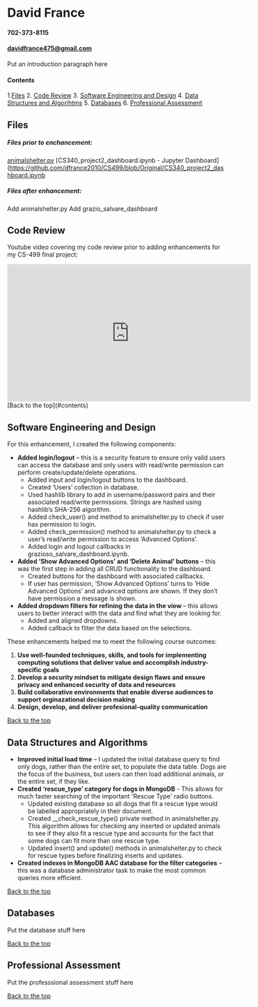 # David France 
#### 702-373-8115
#### davidfrance475@gmail.com


Put an introduction paragraph here

#### Contents
1.[Files](#files)
2. [Code Review](#code-review)
3. [Software Engineering and Design](#software-engineering-and-design)
4. [Data Structures and Algorihtms](#data-structures-and-algorithms)
5. [Databases](#databases)
6. [Professional Assessment](#professional-assessment)

## Files

##### Files prior to enchancement:
[animalshelter.py](https://github.com/dfrance2010/CS499/blob/Original/animalshelter.py)
[CS340_project2_dashboard.ipynb - Jupyter Dashboard](https://github.com/dfrance2010/CS499/blob/Original/CS340_project2_dashboard.ipynb

##### Files after enhancement:
Add animalshelter.py
Add grazio_salvare_dashboard

## Code Review 


Youtube video covering my code review prior to adding enhancements for my CS-499 final project:
<iframe width="560" height="315" src="https://www.youtube.com/embed/76tEqNTcvFA?si=nYg4x87zR1OLd5L2" title="YouTube video player" frameborder="0" allow="accelerometer; autoplay; clipboard-write; encrypted-media; gyroscope; picture-in-picture; web-share" allowfullscreen></iframe>
[Back to the top](#contents)

## Software Engineering and Design 


For this enhancement, I created the following components:
+	**Added login/logout** – this is a security feature to ensure only valid users can access the database and only users with read/write permission can perform create/update/delete operations.   
    * Added input and login/logout buttons to the dashboard.
    * Created ‘Users’ collection in database.
    * Used hashlib library to add in username/password pairs and their associated read/write permissions. Strings are hashed using hashlib’s SHA-256 algorithm.
    * Added check_user() and method to animalshelter.py to check if user has permission to login.
    * Added check_permission() method to animalshelter.py to check a user’s read/write permission to access ‘Advanced Options’.
    * Added login and logout callbacks in grazioso_salvare_dashboard.ipynb.
+ **Added ‘Show Advanced Options’ and ‘Delete Animal’ buttons** – this was the first step in adding all CRUD functionality to the dashboard.  
    *	Created buttons for the dashboard with associated callbacks.
    * If user has permission, ‘Show Advanced Options’ turns to ‘Hide Advanced Options’ and advanced options are shown. If they don’t have permission a message is shown.
+	**Added dropdown filters for refining the data in the view** – this allows users to better interact with the data and find what they are looking for.  
    *	Added and aligned dropdowns.
    *	Added callback to filter the data based on the selections.


These enhancements helped me to meet the following course outcomes:
1. **Use well-founded techniques, skills, and tools for implementing computing solutions that deliver value and accomplish industry-specific goals**
2. **Develop a security mindset to mitigate design flaws and ensure privacy and enhanced security of data and resources**
3. **Build collaborative environments that enable diverse audiences to support orginazational decision making**
4. **Design, develop, and deliver profesional-quality communication**

[Back to the top](#contents)

## Data Structures and Algorithms


+ **Improved initial load time** – I updated the initial database query to find only dogs, rather than the entire set, to populate the data table. Dogs are the focus of the business, but users can then load additional animals, or the entire set, if they like.
+ **Created ‘rescue_type’ category for dogs in MongoDB** - This allows for much faster searching of the important 'Rescue Type' radio buttons.
    * Updated existing database so all dogs that fit a rescue type would be labelled appropriately in their document.
    * Created __check_rescue_type() private method in animalshelter.py. This algorithm allows for checking any inserted or updated animals to see if they also fit a rescue type and accounts for the fact that some dogs can fit more than one rescue type.
    * Updated insert() and update() methods in animalshelter.py to check for rescue types before finalizing inserts and updates.
+ **Created indexes in MongoDB AAC database for the filter categories** – this was a database administrator task to make the most common queries more efficient.


[Back to the top](#contents)

## Databases 


Put the database stuff here

[Back to the top](#contents)

## Professional Assessment 


Put the professsional assessment stuff here

[Back to the top](#contents)
